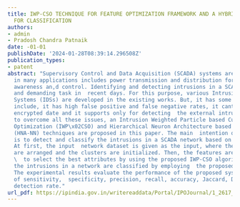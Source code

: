 ```yaml
---
title: IWP-CSO TECHNIQUE FOR FEATURE OPTIMIZATION FRAMEWORK AND A HYBRID HNA-NN TECHNIQUE
  FOR CLASSIFICATION
authors:
- admin
- Pradosh Chandra Patnaik
date: -01-01
publishDate: '2024-01-28T08:39:14.296508Z'
publication_types:
- patent
abstract: "Supervisory Control and Data Acquisition (SCADA) systems are widely used
  in many applications includes power transmission and distribution for situational
  awareness an,d control. Identifying and detecting intrusions in a SCADA is a critical
  and demanding task in  recent days. For this purpose, various Intrusion Detection
  Systems (IDSs) are developed in the existing works. But, it has some  drawbacks
  include, it has high false positive and false negative rates, it cant detect the
  encrypted date and it supports only for detecting  the external intrusions. In order
  to overcome all these issues, an Intrusion Weighted Particle based Cuckoo Search
  Optimization (IWP\x02CSO) and Hierarchical Neuron Architecture based Neural Network
  (HNA-NN) techniques are proposed in this paper. The main  intention of this paper
  is to detect and classify the intrusions in a SCADA network based on the optimization.
  At first, the input  network dataset is given as the input, where the attributes
  are arranged and the clusters are initialized. Then, the features are optimized\
  \  to select the best attributes by using the proposed IWP-CSO algorithm. Finally,
  the intrusions in a network are classified by employing  the proposed HNA-AA algorithm.
  The experimental results evaluate the performance of the proposed system in terms
  of sensitivity,  specificity, precision, recall, accuracy, Jaccard, Dice and false
  detection rate."
url_pdf: https://ipindia.gov.in/writereaddata/Portal/IPOJournal/1_2617_1/Part-1.pdf
---
```


